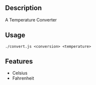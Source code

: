 ## Description
A Temperature Converter

## Usage
    ./convert.js <conversion> <temperature>

## Features
- Celsius
- Fahrenheit
